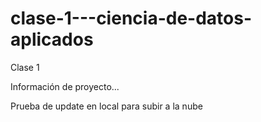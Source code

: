 # clase-1---ciencia-de-datos-aplicados
Clase 1


Información de proyecto...


Prueba de update en local para subir a la nube
